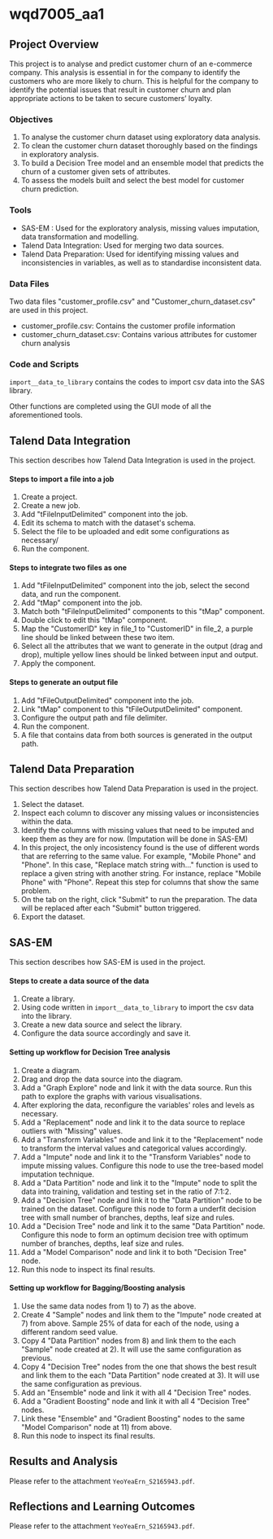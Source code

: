 # wqd7005_aa1

## Project Overview

This project is to analyse and predict customer churn of an e-commerce company. This analysis is essential in for the company to identify the customers who are more likely to churn.  This is helpful for the company to identify the potential issues that result in customer churn and plan appropriate actions to be taken to secure customers’ loyalty.

### Objectives

1.	To analyse the customer churn dataset using exploratory data analysis.
2.	To clean the customer churn dataset thoroughly based on the findings in exploratory analysis.
3.	To build a Decision Tree model and an ensemble model that predicts the churn of a customer given sets of attributes.
4.	To assess the models built and select the best model for customer churn prediction.

### Tools
 - SAS-EM : Used for the exploratory analysis, missing values imputation, data transformation and modelling.
 - Talend Data Integration: Used for merging two data sources.
 - Talend Data Preparation: Used for identifying missing values and inconsistencies in variables, as well as to standardise inconsistent data.

### Data Files
Two data files "customer_profile.csv" and "Customer_churn_dataset.csv" are used in this project.
 - customer_profile.csv: Contains the customer profile information
 - customer_churn_dataset.csv: Contains various attributes for customer churn analysis

### Code and Scripts
`import__data_to_library` contains the codes to import csv data into the SAS library.

Other functions are completed using the GUI mode of all the aforementioned tools.

## Talend Data Integration
This section describes how Talend Data Integration is used in the project.
#### Steps to import a file into a job
1) Create a project.
2) Create a new job.
3) Add "tFileInputDelimited" component into the job.
4) Edit its schema to match with the dataset's schema.
5) Select the file to be uploaded and edit some configurations as necessary/
6) Run the component.

#### Steps to integrate two files as one
1)  Add "tFileInputDelimited" component into the job, select the second data, and run the component.
2)  Add "tMap" component into the job.
3)  Match both "tFileInputDelimited" components to this "tMap" component.
4)  Double click to edit this "tMap" component.
5)  Map the "CustomerID" key in file_1 to "CustomerID" in file_2, a purple line should be linked between these two item.
6)  Select all the attributes that we want to generate in the output (drag and drop), multiple yellow lines should be linked between input and output.
7)  Apply the component.

#### Steps to generate an output file
1) Add "tFileOutputDelimited" component into the job.
2) Link "tMap" component to this "tFileOutputDelimited" component.
3) Configure the output path and file delimiter.
4) Run the component.
5) A file that contains data from both sources is generated in the output path.

## Talend Data Preparation
This section describes how Talend Data Preparation is used in the project.
1) Select the dataset.
2) Inspect each column to discover any missing values or inconsistencies within the data.
3) Identify the columns with missing values that need to be imputed and keep them as they are for now. (Imputation will be done in SAS-EM)
4) In this project, the only incosistency found is the use of different words that are referring to the same value. For example, "Mobile Phone" and "Phone". In this case, "Replace match string with..." function is used to replace a given string with another string. For instance, replace "Mobile Phone" with "Phone". Repeat this step for columns that show the same problem.
5) On the tab on the right, click "Submit" to run the preparation. The data will be replaced after each "Submit" button triggered.
6) Export the dataset.

## SAS-EM
This section describes how SAS-EM is used in the project.
#### Steps to create a data source of the data
1) Create a library.
2) Using code written in `import__data_to_library` to import the csv data into the library.
3) Create a new data source and select the library.
4) Configure the data source accordingly and save it.

#### Setting up workflow for Decision Tree analysis
1) Create a diagram.
2) Drag and drop the data source into the diagram.
3) Add a "Graph Explore" node and link it with the data source. Run this path to explore the graphs with various visualisations.
4) After exploring the data, reconfigure the variables' roles and levels as necessary.
5) Add a "Replacement" node and link it to the data source to replace outliers with "Missing" values.
6) Add a "Transform Variables" node and link it to the "Replacement" node to transform the interval values and categorical values accordingly.
7) Add a "Impute" node and link it to the "Transform Variables" node to impute missing values. Configure this node to use the tree-based model imputation technique.
8) Add a "Data Partition" node and link it to the "Impute" node to split the data into training, validation and testing set in the ratio of 7:1:2.
9) Add a "Decision Tree" node and link it to the "Data Partition" node to be trained on the dataset. Configure this node to form a underfit decision tree with small number of branches, depths, leaf size and rules.
10) Add a "Decision Tree" node and link it to the same "Data Partition" node. Configure this node to form an optimum decision tree with optimum number of branches, depths, leaf size and rules.
11) Add a "Model Comparison" node and link it to both "Decision Tree" node.
12) Run this node to inspect its final results.

#### Setting up workflow for Bagging/Boosting analysis
1) Use the same data nodes from 1) to 7) as the above.
2) Create 4 "Sample" nodes and link them to the "Impute" node created at 7) from above. Sample 25% of data for each of the node, using a different random seed value.
3) Copy 4 "Data Partition" nodes from 8) and link them to the each "Sample" node created at 2). It will use the same configuration as previous.
4) Copy 4 "Decision Tree" nodes from the one that shows the best result and link them to the each "Data Partition" node created at 3). It will use the same configuration as previous.
5) Add an "Ensemble" node and link it with all 4 "Decision Tree" nodes.
6) Add a "Gradient Boosting" node and link it with all 4 "Decision Tree" nodes.
7) Link these "Ensemble" and "Gradient Boosting" nodes to the same "Model Comparison" node at 11) from above.
8) Run this node to inspect its final results.

## Results and Analysis
Please refer to the attachment `YeoYeaErn_S2165943.pdf`.

## Reflections and Learning Outcomes
Please refer to the attachment `YeoYeaErn_S2165943.pdf`.
